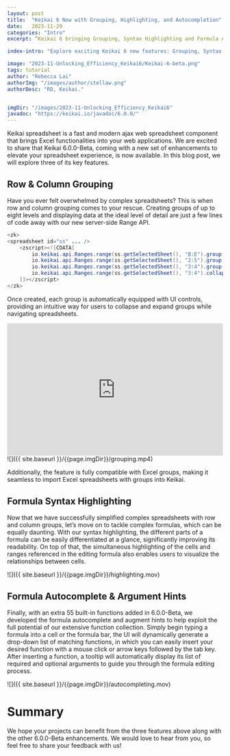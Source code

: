 ```yaml
---
layout: post
title:  "Keikai 6 Now with Grouping, Highlighting, and Autocompletion"
date:   2023-11-29
categories: "Intro"
excerpt: “Keikai 6 bringing Grouping, Syntax Highlighting and Formula Autocomplete”

index-intro: "Explore exciting Keikai 6 new features: Grouping, Syntax Highlighting and Formula Autocomplete"

image: "2023-11-Unlocking_Efficiency_Keikai6/Keikai-6-beta.png"
tags: tutorial
author: "Rebecca Lai"
authorImg: "/images/author/stellaw.png"
authorDesc: "RD, Keikai."


imgDir: "/images/2023-11-Unlocking_Efficiency_Keikai6"
javadoc: "https://keikai.io/javadoc/6.0.0/"
---
```

<!--
images come from https://drive.google.com/open?id=17EEz_BuTVsTSeAA3a8AakyMspVSd_OEb made with draw.io
-->

Keikai spreadsheet is a fast and modern ajax web spreadsheet component that brings Excel functionalities into your web applications. We are excited to share that Keikai 6.0.0-Beta, coming with a new set of enhancements to elevate your spreadsheet experience, is now available. In this blog post, we will explore three of its key features.


## Row & Column Grouping

Have you ever felt overwhelmed by complex spreadsheets? This is when row and column grouping comes to your rescue. Creating groups of up to eight levels and displaying data at the ideal level of detail are just a few lines of code away with our new server-side Range API.

```java
<zk>
<spreadsheet id="ss" ... />
	<zscript><![CDATA[
		io.keikai.api.Ranges.range(ss.getSelectedSheet(), "B:E").group();
		io.keikai.api.Ranges.range(ss.getSelectedSheet(), "2:5").group();
		io.keikai.api.Ranges.range(ss.getSelectedSheet(), "3:4").group();
		io.keikai.api.Ranges.range(ss.getSelectedSheet(), "3:4").collapse();
	]]></zscript>
</zk>
```

Once created, each group is automatically equipped with UI controls, providing an intuitive way for users to collapse and expand groups while navigating spreadsheets.
<style>
.videowrapper {
    float: none;
    clear: both;
    width: 100%;
    position: relative;
    padding-bottom: 56.25%;
    padding-top: 25px;
    height: 0;
}
.videowrapper iframe {
    position: absolute;
    top: 0;
    left: 0;
    width: 100%;
    height: 100%;
}
</style>
<div class="videowrapper">
<iframe src="https://www.youtube.com/embed/nonTIguL7ls?si=jxpRAEJTs7b3J83o" title="YouTube video player" frameborder="0" allow="accelerometer; autoplay; clipboard-write; encrypted-media; gyroscope; picture-in-picture; web-share" allowfullscreen></iframe>
</div>
![]({{ site.baseurl }}/{{page.imgDir}}/grouping.mp4)


Additionally, the feature is fully compatible with Excel groups, making it seamless to import Excel spreadsheets with groups into Keikai.


## Formula Syntax Highlighting

Now that we have successfully simplified complex spreadsheets with row and column groups, let’s move on to tackle complex formulas, which can be equally daunting. With our syntax highlighting, the different parts of a formula can be easily differentiated at a glance, significantly improving its readability. On top of that, the simultaneous highlighting of the cells and ranges referenced in the editing formula also enables users to visualize the relationships between cells.

![]({{ site.baseurl }}/{{page.imgDir}}/highlighting.mov)


## Formula Autocomplete & Argument Hints

Finally, with an extra 55 built-in functions added in 6.0.0-Beta, we developed the formula autocomplete and augment hints to help exploit the full potential of our extensive function collection. Simply begin typing a formula into a cell or the formula bar, the UI will dynamically generate a drop-down list of matching functions, in which you can easily insert your desired function with a mouse click or arrow keys followed by the tab key. After inserting a function, a tooltip will automatically display its list of required and optional arguments to guide you through the formula editing process. 

![]({{ site.baseurl }}/{{page.imgDir}}/autocompleting.mov)

# Summary
We hope your projects can benefit from the three features above along with the other 6.0.0-Beta enhancements. We would love to hear from you, so feel free to share your feedback with us!



[jekyll]:      http://jekyllrb.com
[jekyll-gh]:   https://github.com/jekyll/jekyll
[jekyll-help]: https://github.com/jekyll/jekyll-help
